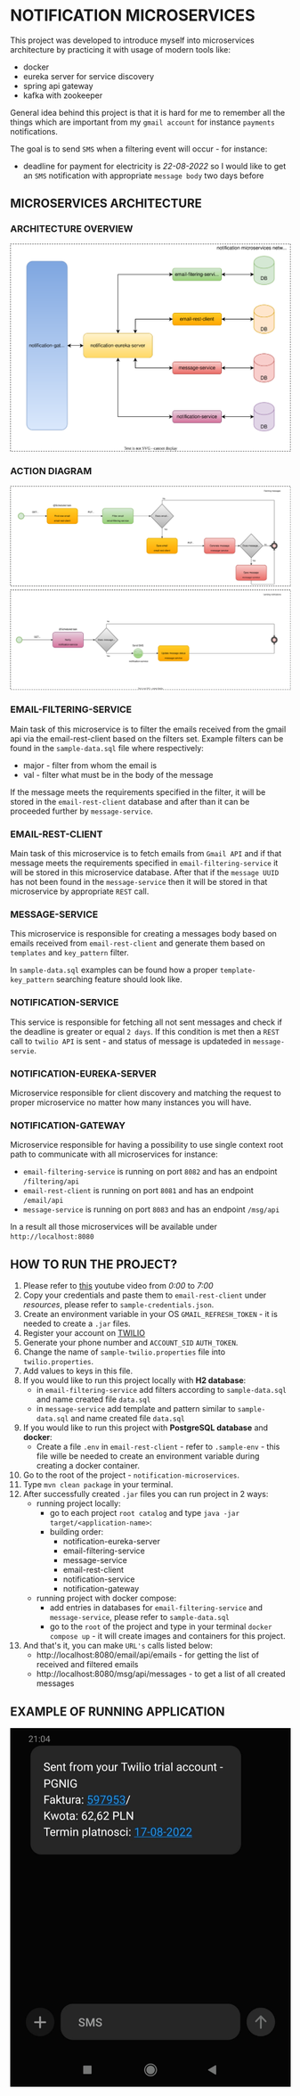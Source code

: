 # NOTIFICATION MICROSERVICES

This project was developed to introduce myself into microservices architecture by practicing 
it with usage of modern tools like:
* docker
* eureka server for service discovery
* spring api gateway
* kafka with zookeeper


General idea behind this project is that it is hard for me to remember all the things which
are important from my `gmail account` for instance `payments` notifications.

The goal is to send `SMS` when a filtering event will occur - for instance:
* deadline for payment for electricity is *22-08-2022* so I would like to get an `SMS` notification 
with appropriate `message body` two days before

## MICROSERVICES ARCHITECTURE

### ARCHITECTURE OVERVIEW

![architecture overview](https://github.com/konopkagrzegorz/notification-microservices/blob/master/notification-microservices-overview.svg)

### ACTION DIAGRAM

![action diagram](https://github.com/konopkagrzegorz/notification-microservices/blob/master/action-diagram.svg)

### EMAIL-FILTERING-SERVICE
Main task of this microservice is to filter the emails received from the gmail api via the email-rest-client 
based on the filters set. Example filters can be found in the `sample-data.sql` file where respectively:
* major - filter from whom the email is
* val - filter what must be in the body of the message

If the message meets the requirements specified in the filter, it will be stored in the `email-rest-client` 
database and after than it can be proceeded further by `message-service`.

### EMAIL-REST-CLIENT
Main task of this microservice is to fetch emails from `Gmail API` and if that message meets the requirements 
specified in `email-filtering-service` it will be stored in this microservice database. After that if the `message UUID` 
has not been found in the `message-service` then it will be stored in that microservice by appropriate `REST` call.

### MESSAGE-SERVICE
This microservice is responsible for creating a messages body based on emails received from `email-rest-client` and 
generate them based on `templates` and `key_pattern` filter.

In `sample-data.sql` examples can be found how a proper `template-key_pattern` searching feature should look like.

### NOTIFICATION-SERVICE
This service is responsible for fetching all not sent messages and check if the deadline is greater or equal `2 days`.
If this condition is met then a `REST` call to `twilio API` is sent - and status of message is updateded in `message-servie`.

### NOTIFICATION-EUREKA-SERVER
Microservice responsible for client discovery and matching the request to proper microservice no matter how many instances
you will have.

### NOTIFICATION-GATEWAY
Microservice responsible for having a possibility to use single context root path to communicate with all microservices
for instance:
* `email-filtering-service` is running on port `8082` and has an endpoint `/filtering/api`
* `email-rest-client` is running on port `8081` and has an endpoint `/email/api`
* `message-service` is running on port `8083` and has an endpoint `/msg/api`

In a result all those microservices will be available under `http://localhost:8080`

## HOW TO RUN THE PROJECT?
1. Please refer to [this](https://www.youtube.com/watch?v=-rcRf7yswfM) youtube video from *0:00* to *7:00*
2. Copy your credentials and paste them to `email-rest-client` under *resources*, please refer to `sample-credentials.json`.
3. Create an environment variable in your OS `GMAIL_REFRESH_TOKEN` - it is needed to create a `.jar` files.
4. Register your account on [TWILIO](https://www.twilio.com)
5. Generate your phone number and `ACCOUNT_SID` `AUTH_TOKEN`.
6. Change the name of `sample-twilio.properties` file into `twilio.properties`.
7. Add values to keys in this file.
8. If you would like to run this project locally with **H2 database**:
   * in `email-filtering-service` add filters according to `sample-data.sql` and name created file `data.sql` 
   * in `message-service` add template and pattern similar to `sample-data.sql` and name created file `data.sql`
9. If you would like to run this project with **PostgreSQL database** and **docker**:
   * Create a file `.env` in `email-rest-client` - refer to `.sample-env` - this file wille be needed to create an environment 
   variable during creating a docker container. 
10. Go to the root of the project - `notification-microservices`. 
11. Type `mvn clean package` in your terminal. 
12. After successfully created `.jar` files you can run project in 2 ways:
    * running project locally:
      * go to each project `root catalog` and type `java -jar target/<application-name>`:
      * building order:
        * notification-eureka-server
        * email-filtering-service
        * message-service
        * email-rest-client
        * notification-service
        * notification-gateway
    * running project with docker compose:
      * add entries in databases for `email-filtering-service` and `message-service`, please refer to `sample-data.sql` 
      * go to the `root` of the project and type in your terminal `docker compose up` - it will create images 
and containers for this project. 
13. And that's it, you can make `URL's` calls listed below:
     * http://localhost:8080/email/api/emails - for getting the list of received and filtered emails
     * http://localhost:8080/msg/api/messages - to get a list of all created messages

## EXAMPLE OF RUNNING APPLICATION

![sample-notification](https://github.com/konopkagrzegorz/notification-microservices/blob/master/sample-notification.png)
